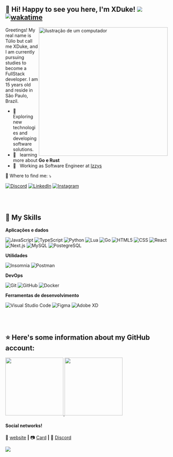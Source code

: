 ## 💜 Hi! Happy to see you here, <strong>I'm XDuke!</strong> ![](https://komarev.com/ghpvc/?username=XDukeHD&color=006bed) [![wakatime](https://wakatime.com/badge/user/f7fc301e-e4ee-4d46-b45f-5ff61c255b35.svg)](https://wakatime.com/@f7fc301e-e4ee-4d46-b45f-5ff61c255b35)




<img src="https://raw.githubusercontent.com/MicaelliMedeiros/micaellimedeiros/master/image/computer-illustration.png" alt="ilustração de um computador" min-width="400px" max-width="400px" width="400px" align="right">

<p align="left"> 
  Greetings! My real name is Túlio but call me XDuke, and I am currently pursuing studies to become a FullStack developer. I am 15 years old and reside in São Paulo, Brazil.
</p>

 - 🤔 &nbsp; Exploring new technologies and developing software solutions.
 - 🦄 &nbsp; learning more about **Go e Rust**
 - 💼 &nbsp; Working as Software Engineer at <a href="https://github.com/izzysbot">Izzys</a>

<p align="left">
  💌 Where to find me: ⤵️
</p>

<p align="left">
  <a href="https://discord.com/users/816775306115285073" title="Discord">
  <img src="https://img.shields.io/badge/-Discord-333333?style=flat&labelColor=blue&logo=discord&logoColor=white&link=https://discord.com/users/816775306115285073" alt="Discord"/></a>
  <a href="#" title="LinkedIn">
  <img src="https://img.shields.io/badge/-Linkedin-333333?style=flat&logo=Linkedin&logoColor=blue&link=LINK-DO-SEU-LINKEDIN" alt="LinkedIn"/></a>
  <a href="#" title="Instagram">
  <img src="https://img.shields.io/badge/-Instagram-333333?style=flat&labelColor=DF0174&logo=instagram&logoColor=pink&link=LINK-DO-SEU-INSTAGRAM" alt="Instagram"/></a>
</p>

<br/>
<br/>

## 🚀 My Skills
**Aplicações e dados**

![JavaScript](https://img.shields.io/badge/-JavaScript-333333?style=flat&logo=javascript)
![TypeScript](https://img.shields.io/badge/-TypeScript-333333?style=flat&logo=typescript)
![Python](https://img.shields.io/badge/-Python-333333?style=flat&logo=python)
![Lua](https://img.shields.io/badge/-Lua-333333?style=flat&logo=lua)
![Go](https://img.shields.io/badge/-GoLang-333333?style=flat&logo=go)
![HTML5](https://img.shields.io/badge/-HTML5-333333?style=flat&logo=HTML5)
![CSS](https://img.shields.io/badge/-CSS-333333?style=flat&logo=CSS3&logoColor=1572B6)
![React](https://img.shields.io/badge/-React-333333?style=flat&logo=react)
![Next.js](https://img.shields.io/badge/-Next.js-333333?style=flat&logo=next.js)
![MySQL](https://img.shields.io/badge/-MySQL-333333?style=flat&logo=mysql)
![PostegreSQL](https://img.shields.io/badge/PostgreSQL-333333?style=flat&logo=postgresql&logoColor=white)

**Utilidades**

![Insomnia](https://img.shields.io/badge/-Insomnia-333333?style=flat&logo=insomnia)
![Postman](https://img.shields.io/badge/-Postman-333333?style=flat&logo=postman)

**DevOps**

![Git](https://img.shields.io/badge/-Git-333333?style=flat&logo=git)
![GitHub](https://img.shields.io/badge/-GitHub-333333?style=flat&logo=github)
![Docker](https://img.shields.io/badge/-Docker-333333?style=flat&logo=docker)

**Ferramentas de desenvolvimento**

![Visual Studio Code](https://img.shields.io/badge/-Visual%20Studio%20Code-333333?style=flat&logo=visual-studio-code&logoColor=007ACC)
![Figma](https://img.shields.io/badge/-Figma-333333?style=flat&logo=figma&logoColor=007ACC)
![Adobe XD](https://img.shields.io/badge/-Adobe%20XD-333333?style=flat&logo=adobe-xd&logoColor=007ACC)

<br/>
<br/>

## ⭐ Here's some information about my GitHub account:
<div>
  <a href="https://github.com/XDukeHD">
  <img height="180em" src="https://github-readme-stats.vercel.app/api?username=XDukeHD&show_icons=true&theme=tokyonight&include_all_commits=true&count_private=true"/> <img height="180em" src="https://github-readme-stats.vercel.app/api/top-langs/?username=XDukeHD&layout=compact&langs_count=7&theme=tokyonight"/>
  </a>
</div>

#### Social networks!

🏡 [website](https://xduke.vercel.app/) **|** 
📷 [Card](https://xduke.vercel.app/bio) **|** 
🤖 [Discord](https://discord.com/users/816775306115285073) 

<div align="left">
  <img  src="https://discord.c99.nl/widget/theme-1/816775306115285073.png"/>
</div>
